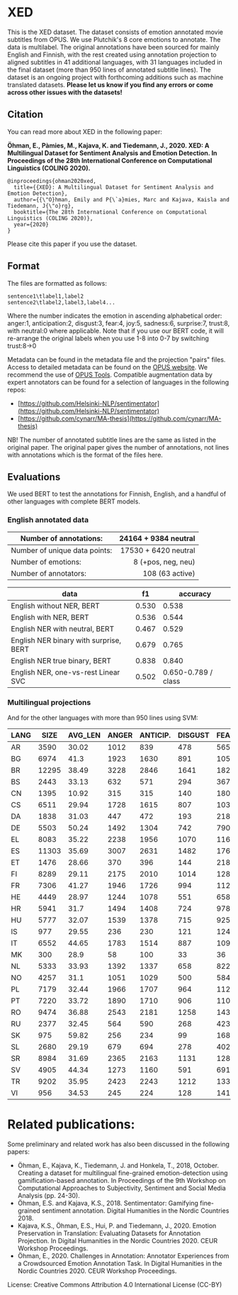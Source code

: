 # XED
This is the XED dataset. 
The dataset consists of emotion annotated movie subtitles from OPUS. We use Plutchik's 8 core emotions to annotate. The data is multilabel. The original annotations have been sourced for mainly English and Finnish, with the rest created using annotation projection to aligned subtitles in 41 additional languages, with 31 languages included in the final dataset (more than 950 lines of annotated subtitle lines). The dataset is an ongoing project with forthcoming additions such as machine translated datasets. **Please let us know if you find any errors or come across other issues with the datasets!**

## Citation
You can read more about XED in the following paper:

**Öhman, E., Pàmies, M., Kajava, K. and Tiedemann, J., 2020. XED: A Multilingual Dataset for Sentiment Analysis and Emotion Detection. In Proceedings of the 28th International Conference on Computational Linguistics (COLING 2020).**
```
@inproceedings{ohman2020xed,
  title={{XED}: A Multilingual Dataset for Sentiment Analysis and Emotion Detection},
  author={{\"O}hman, Emily and P{\`a}mies, Marc and Kajava, Kaisla and Tiedemann, J{\"o}rg},
  booktitle={The 28th International Conference on Computational Linguistics (COLING 2020)},
  year={2020}
}
```

Please cite this paper if you use the dataset.

## Format
The files are formatted as follows:
```
sentence1\tlabel1,label2
sentence2\tlabel2,label3,label4...
```
Where the number indicates the emotion in ascending alphabetical order: anger:1, anticipation:2, disgust:3, fear:4, joy:5, sadness:6, surprise:7, trust:8, with neutral:0 where applicable. Note that if you use our BERT code, it will re-arrange the original labels when you use 1-8 into 0-7 by switching trust:8->0

Metadata can be found in the metadata file and the projection "pairs" files. Access to detailed metadata can be found on the [OPUS website](http://opus.nlpl.eu/OpenSubtitles-v2018.php). We recommend the use of [OPUS Tools](https://github.com/Helsinki-NLP/OpusTools).
Compatible augmentation data by expert annotators can be found for a selection of languages in the following repos:
* [https://github.com/Helsinki-NLP/sentimentator](https://github.com/Helsinki-NLP/sentimentator)
* [https://github.com/cynarr/MA-thesis](https://github.com/cynarr/MA-thesis)

NB! The number of annotated subtitle lines are the same as listed in the original paper. The original paper gives the number of annotations, not lines with annotations which is the format of the files here. 
## Evaluations
We used BERT to test the annotations for Finnish, English, and a handful of other languages with complete BERT models.

### English annotated data
| Number of annotations:        | 24164 + 9384 neutral |
|-------------------------------|---------------------:|
| Number of unique data points: | 17530 + 6420 neutral |
| Number of emotions:           |   8 (+pos, neg, neu) |
| Number of annotators:         |      108 (63 active) |


| data                                   | f1    | accuracy            |
|----------------------------------------|-------|---------------------|
| English without NER, BERT              | 0.530 | 0.538               |
| English with NER, BERT                 | 0.536 | 0.544               |
| English NER with neutral, BERT         | 0.467 | 0.529               |
| English NER binary with surprise, BERT | 0.679 | 0.765               |
| English NER true binary, BERT          | 0.838 | 0.840               |
| English NER, one-vs-rest Linear SVC    | 0.502 | 0.650-0.789 / class |

### Multilingual projections

And for the other languages with more than 950 lines using SVM:

| LANG | SIZE  | AVG_LEN | ANGER | ANTICIP. | DISGUST | FEAR | JOY  | SADNESS | SURPRISE | TRUST | 1label | 2labels | 3labels | 4+labels | F1_SVM |
|------|-------|---------|-------|----------|---------|------|------|---------|----------|-------|--------|---------|---------|----------|--------|
| AR   | 3590  | 30.02   | 1012  | 839      | 478     | 565  | 561  | 536     | 615      | 589   | 65.01  | 26.94%  | 6.74%   | 1.31%    | 0.5729 |
| BG   | 6974  | 41.3    | 1923  | 1630     | 891     | 1051 | 1174 | 1112    | 1166     | 1239  | 64.01  | 27.89%  | 6.62%   | 1.48%    | 0.6069 |
| BR   | 12295 | 38.49   | 3228  | 2846     | 1641    | 1821 | 2128 | 2025    | 2121     | 2098  | 64.69  | 27.02%  | 6.66%   | 1.63%    | 0.6726 |
| BS   | 2443  | 33.13   | 632   | 571      | 294     | 367  | 428  | 394     | 397      | 399   | 65.98  | 26.65%  | 6.47%   | 0.9%     | 0.5854 |
| CN   | 1395  | 10.92   | 315   | 315      | 140     | 180  | 288  | 221     | 242      | 266   | 66.31  | 27.46%  | 5.16%   | 1.08%    | 0.5004 |
| CS   | 6511  | 29.94   | 1728  | 1615     | 807     | 1035 | 1045 | 1011    | 1110     | 1091  | 64.64  | 27.42%  | 6.63%   | 1.31%    | 0.6263 |
| DA   | 1838  | 31.03   | 447   | 472      | 193     | 218  | 350  | 282     | 294      | 351   | 66.59  | 26.17%  | 6.2%    | 1.03%    | 0.5989 |
| DE   | 5503  | 50.24   | 1492  | 1304     | 742     | 790  | 938  | 889     | 905      | 904   | 64.96  | 27.11%  | 6.6%    | 1.33%    | 0.6059 |
| EL   | 8083  | 35.22   | 2238  | 1956     | 1070    | 1162 | 1369 | 1273    | 1345     | 1367  | 64.25  | 27.58%  | 6.73%   | 1.45%    | 0.6192 |
| ES   | 11303 | 35.69   | 3007  | 2631     | 1482    | 1765 | 1902 | 1810    | 1959     | 1924  | 64.52  | 27.22%  | 6.59%   | 1.66%    | 0.676  |
| ET   | 1476  | 28.66   | 370   | 396      | 144     | 218  | 280  | 210     | 222      | 255   | 65.58  | 27.57%  | 6.17%   | 0.68%    | 0.5449 |
| FI   | 8289  | 29.11   | 2175  | 2010     | 1014    | 1281 | 1503 | 1243    | 1383     | 1447  | 64.3   | 27.8%   | 6.38%   | 1.52%    | 0.5859 |
| FR   | 7306  | 41.27   | 1946  | 1726     | 994     | 1127 | 1256 | 1200    | 1198     | 1259  | 63.63  | 28.02%  | 6.86%   | 1.49%    | 0.6257 |
| HE   | 4449  | 28.97   | 1244  | 1078     | 551     | 658  | 791  | 681     | 754      | 783   | 63.34  | 28.37%  | 6.74%   | 1.55%    | 0.598  |
| HR   | 5941  | 31.7    | 1494  | 1408     | 724     | 978  | 1029 | 947     | 991      | 1052  | 64.13  | 28.24%  | 6.26%   | 1.36%    | 0.6503 |
| HU   | 5777  | 32.07   | 1539  | 1378     | 715     | 925  | 937  | 899     | 989      | 1028  | 64.19  | 27.77%  | 6.63%   | 1.42%    | 0.5978 |
| IS   | 977   | 29.55   | 236   | 230      | 121     | 124  | 175  | 168     | 134      | 180   | 66.84  | 27.12%  | 5.32%   | 0.72%    | 0.5416 |
| IT   | 6552  | 44.65   | 1783  | 1514     | 887     | 1092 | 1011 | 1122    | 1065     | 1104  | 63.58  | 28.4%   | 6.59%   | 1.42%    | 0.6907 |
| MK   | 300   | 28.9    | 58    | 100      | 33      | 36   | 61   | 53      | 64       | 52    | 58.67  | 31.0%   | 9.67%   | 0.67%    | 0.4961 |
| NL   | 5333  | 33.93   | 1392  | 1337     | 658     | 822  | 878  | 857     | 942      | 927   | 64.22  | 27.21%  | 6.86%   | 1.71%    | 0.614  |
| NO   | 4257  | 31.1    | 1051  | 1029     | 500     | 584  | 822  | 678     | 731      | 712   | 65.09  | 27.93%  | 5.68%   | 1.29%    | 0.5771 |
| PL   | 7179  | 32.44   | 1966  | 1707     | 964     | 1121 | 1206 | 1119    | 1199     | 1220  | 64.03  | 27.72%  | 6.69%   | 1.56%    | 0.6233 |
| PT   | 7220  | 33.72   | 1890  | 1710     | 906     | 1101 | 1260 | 1210    | 1234     | 1257  | 63.85  | 27.87%  | 6.86%   | 1.43%    | 0.6203 |
| RO   | 9474  | 36.88   | 2543  | 2181     | 1258    | 1433 | 1563 | 1568    | 1579     | 1608  | 64.9   | 27.07%  | 6.58%   | 1.45%    | 0.6387 |
| RU   | 2377  | 32.45   | 564   | 590      | 268     | 423  | 376  | 395     | 416      | 405   | 64.7   | 27.6%   | 6.6%    | 1.09%    | 0.5976 |
| SK   | 975   | 59.82   | 256   | 234      | 99      | 168  | 168  | 153     | 152      | 159   | 65.44  | 28.0%   | 5.54%   | 1.03%    | 0.5305 |
| SL   | 2680  | 29.19   | 679   | 694      | 278     | 402  | 456  | 416     | 481      | 419   | 65.52  | 27.61%  | 5.6%    | 1.27%    | 0.6015 |
| SR   | 8984  | 31.69   | 2365  | 2163     | 1131    | 1282 | 1652 | 1399    | 1519     | 1565  | 64.3   | 27.58%  | 6.72%   | 1.39%    | 0.6566 |
| SV   | 4905  | 44.34   | 1273  | 1160     | 591     | 691  | 815  | 831     | 866      | 827   | 65.3   | 27.01%  | 6.48%   | 1.2%     | 0.6218 |
| TR   | 9202  | 35.95   | 2423  | 2243     | 1212    | 1339 | 1610 | 1469    | 1589     | 1628  | 63.64  | 28.03%  | 6.71%   | 1.63%    | 0.608  |
| VI   | 956   | 34.53   | 245   | 224      | 128     | 141  | 187  | 150     | 144      | 178   | 63.28  | 28.56%  | 7.11%   | 1.05%    | 0.5594 |

# Related publications:

Some preliminary and related work has also been discussed in the following papers:

* Öhman, E., Kajava, K., Tiedemann, J. and Honkela, T., 2018, October. Creating a dataset for multilingual fine-grained emotion-detection using gamification-based annotation. In Proceedings of the 9th Workshop on Computational Approaches to Subjectivity, Sentiment and Social Media Analysis (pp. 24-30).
* Öhman, E.S. and Kajava, K.S., 2018. Sentimentator: Gamifying fine-grained sentiment annotation. Digital Humanities in the Nordic Countries 2018.
* Kajava, K.S., Öhman, E.S., Hui, P. and Tiedemann, J., 2020. Emotion Preservation in Translation: Evaluating Datasets for Annotation Projection. In Digital Humanities in the Nordic Countries 2020. CEUR Workshop Proceedings.
* Öhman, E., 2020. Challenges in Annotation: Annotator Experiences from a Crowdsourced Emotion Annotation Task. In Digital Humanities in the Nordic Countries 2020. CEUR Workshop Proceedings.

License: Creative Commons Attribution 4.0 International License (CC-BY)
